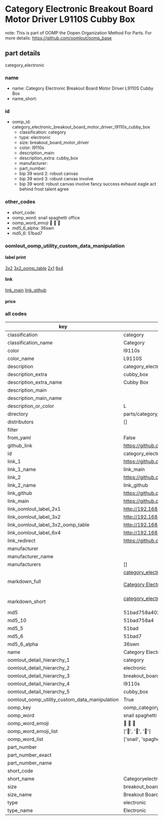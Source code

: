 # Category Electronic Breakout Board Motor Driver L9110S Cubby Box  

note: This is part of OOMP the Oopen Organization Method For Parts. For more details: https://github.com/oomlout/oomp_base

##  part details
  



category_electronic



### name
* name: Category Electronic Breakout Board Motor Driver L9110S Cubby Box
* name_short: 
### id
* oomp_id: category_electronic_breakout_board_motor_driver_l9110s_cubby_box
  * classification: category
  * type: electronic
  * size: breakout_board_motor_driver
  * color: l9110s
  * description_main: 
  * description_extra: cubby_box
  * manufacturer: 
  * part_number: 
  * bip 39 word 2: robust canvas
  * bip 39 word 3: robust canvas involve
  * bip 39 word: robust canvas involve fancy success exhaust eagle act behind frost talent agree

### other_codes
* short_code: 
* oomp_word: snail spaghetti office
* oomp_word_emoji :snail: :spaghetti: :office:
* md5_6_alpha: 36swn
* md5_6: 51bad7






### oomlout_oomp_utility_custom_data_manipulation
#### label print
[3x2](http://192.168.1.245:1112/?label=oomp%2036swn)
[3x2_oomp_table](http://192.168.1.108:1112/?label=oomp%2036swn)
[2x1](http://192.168.1.242:1112/?label=oomp%2036swn)
[6x4](http://192.168.1.55:1112/?label=oomp%2036swn)    

#### link

[link_main](https://github.com/oomlout/oomlout_oomp_version_1_messy/tree/main/parts/category_electronic_breakout_board_motor_driver_l9110s_cubby_box) [link_github](https://github.com/oomlout/oomlout_oomp_version_1_messy/tree/main/parts/category_electronic_breakout_board_motor_driver_l9110s_cubby_box)                             

#### price







### all codes 
| key | value |  
| --- | --- |  
| classification | category |  
| classification_name | Category |  
| color | l9110s |  
| color_name | L9110S |  
| description | category_electronic |  
| description_extra | cubby_box |  
| description_extra_name | Cubby Box |  
| description_main |  |  
| description_main_name |  |  
| description_or_color | L  |  
| directory | parts/category_electronic_breakout_board_motor_driver_l9110s_cubby_box |  
| distributors | [] |  
| filter |  |  
| from_yaml | False |  
| github_link | https://github.com/oomlout/oomlout_oomp_part_src/tree/main/parts/category_electronic_breakout_board_motor_driver_l9110s_cubby_box |  
| id | category_electronic_breakout_board_motor_driver_l9110s_cubby_box |  
| link_1 | https://github.com/oomlout/oomlout_oomp_version_1_messy/tree/main/parts/category_electronic_breakout_board_motor_driver_l9110s_cubby_box |  
| link_1_name | link_main |  
| link_2 | https://github.com/oomlout/oomlout_oomp_version_1_messy/tree/main/parts/category_electronic_breakout_board_motor_driver_l9110s_cubby_box |  
| link_2_name | link_github |  
| link_github | https://github.com/oomlout/oomlout_oomp_version_1_messy/tree/main/parts/category_electronic_breakout_board_motor_driver_l9110s_cubby_box |  
| link_main | https://github.com/oomlout/oomlout_oomp_version_1_messy/tree/main/parts/category_electronic_breakout_board_motor_driver_l9110s_cubby_box |  
| link_oomlout_label_2x1 | http://192.168.1.242:1112/?label=oomp%2036swn |  
| link_oomlout_label_3x2 | http://192.168.1.245:1112/?label=oomp%2036swn |  
| link_oomlout_label_3x2_oomp_table | http://192.168.1.108:1112/?label=oomp%2036swn |  
| link_oomlout_label_6x4 | http://192.168.1.55:1112/?label=oomp%2036swn |  
| link_redirect | https://github.com/oomlout/oomlout_oomp_version_1_messy/tree/main/parts/category_electronic_breakout_board_motor_driver_l9110s_cubby_box |  
| manufacturer |  |  
| manufacturer_name |  |  
| manufacturers | [] |  
| markdown_full | [category_electronic_breakout_board_motor_driver_l9110s_cubby_box](none)<br>[](none)<br>[Category Electronic Breakout Board Motor Driver L9110S Cubby Box](none)<br><br> |  
| markdown_short | [category_electronic_breakout_board_motor_driver_l9110s_cubby_box](none)<br><br> |  
| md5 | 51bad758a40268a13dec252eec486dda |  
| md5_10 | 51bad758a4 |  
| md5_5 | 51bad |  
| md5_6 | 51bad7 |  
| md5_6_alpha | 36swn |  
| name | Category Electronic Breakout Board Motor Driver L9110S Cubby Box |  
| oomlout_detail_hierarchy_1 | category |  
| oomlout_detail_hierarchy_2 | electronic |  
| oomlout_detail_hierarchy_3 | breakout_board_motor_driver |  
| oomlout_detail_hierarchy_4 | l9110s |  
| oomlout_detail_hierarchy_5 | cubby_box |  
| oomlout_oomp_utility_custom_data_manipulation | True |  
| oomp_key | oomp_category_electronic_breakout_board_motor_driver_l9110s_cubby_box |  
| oomp_word | snail spaghetti office |  
| oomp_word_emoji | :snail: :spaghetti: :office: |  
| oomp_word_emoji_list | [':snail:', ':spaghetti:', ':office:'] |  
| oomp_word_list | ['snail', 'spaghetti', 'office'] |  
| part_number |  |  
| part_number_exact |  |  
| part_number_name |  |  
| short_code |  |  
| short_name | Categoryelectronic |  
| size | breakout_board_motor_driver |  
| size_name | Breakout Board Motor Driver |  
| type | electronic |  
| type_name | Electronic |  
